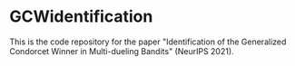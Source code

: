 # GCWidentification
This is the code repository for the paper "Identification of the Generalized Condorcet Winner in Multi-dueling Bandits" (NeurIPS 2021).
